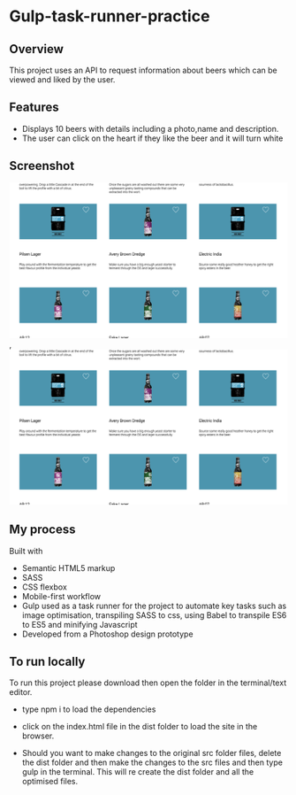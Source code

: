 # Gulp-task-runner-practice

## Overview

This project uses an API to request information about beers which can be viewed and liked by
the user.

## Features

-  Displays 10 beers with details including a photo,name and description.
-  The user can click on the heart if they like the beer and it will turn white

## Screenshot

![](/src/images/desktop.png), ![](/src/images/desktop.png)

## My process

Built with

-  Semantic HTML5 markup
-  SASS
-  CSS flexbox
-  Mobile-first workflow
-  Gulp used as a task runner for the project to automate key tasks such
   as image optimisation, transpiling SASS to css, using Babel to transpile ES6 to ES5 and minifying Javascript
-  Developed from a Photoshop design prototype

## To run locally

To run this project please download then open the folder in the terminal/text editor. 

-  type npm i to load the dependencies

-  click on the index.html file in the dist folder to load the site in the
   browser.

-  Should you want to make changes to the original src folder files, delete the
   dist folder and then make the changes to the src files and then type gulp in
   the terminal. This will re create the dist folder and all the optimised
   files.
